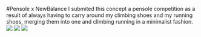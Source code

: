 #Pensole x NewBalance
I submited this concept a pensole competition as a result of always having to carry around my climbing shoes and my running shoes, merging them into one and climbing running in a minimalist fashion.
![](https://dl.dropboxusercontent.com/s/iz1c7wgoc3tl51z/Artboard%202%402x-100.jpg?dl=0)
![](https://dl.dropboxusercontent.com/s/sr9470iaz3sk8kl/Artboard%203%402x-100.jpg?dl=0)
![](https://dl.dropboxusercontent.com/s/rxuf5jabsee0cdt/CLIMBING%20ON%20THE%20RUN%20-%20-01.jpg?dl=0)
